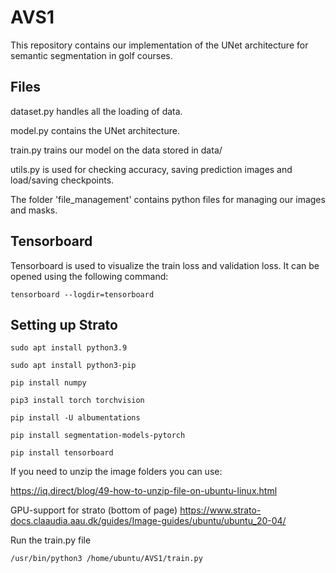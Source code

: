 # AVS1 

This repository contains our implementation of the UNet architecture for semantic segmentation in golf courses.

## Files

dataset.py handles all the loading of data.

model.py contains the UNet architecture.

train.py trains our model on the data stored in data/

utils.py is used for checking accuracy, saving prediction images and load/saving checkpoints.

The folder 'file_management' contains python files for managing our images and masks.

## Tensorboard
Tensorboard is used to visualize the train loss and validation loss.
It can be opened using the following command:
```
tensorboard --logdir=tensorboard
```

## Setting up Strato
```
sudo apt install python3.9
```
```
sudo apt install python3-pip
```
```
pip install numpy
```
```
pip3 install torch torchvision
```
```
pip install -U albumentations
```
```
pip install segmentation-models-pytorch
```
```
pip install tensorboard
```

If you need to unzip the image folders you can use:

https://iq.direct/blog/49-how-to-unzip-file-on-ubuntu-linux.html

GPU-support for strato (bottom of page)
https://www.strato-docs.claaudia.aau.dk/guides/Image-guides/ubuntu/ubuntu_20-04/

Run the train.py file
```
/usr/bin/python3 /home/ubuntu/AVS1/train.py
```
